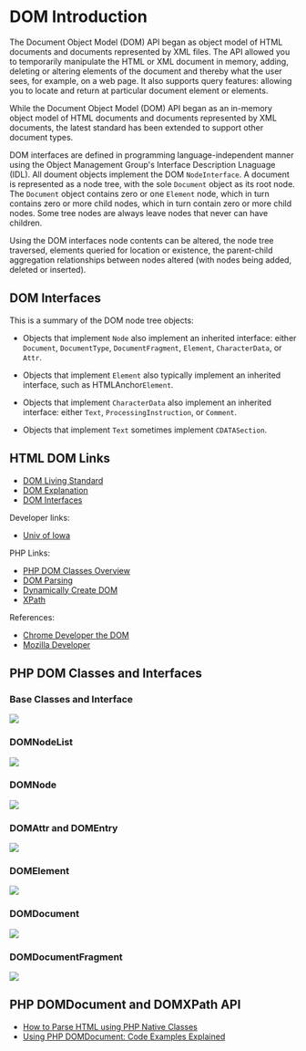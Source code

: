 # DOM Introduction

The Document Object Model (DOM) API began as object model of HTML documents and documents represented by XML files. The API allowed you to temporarily manipulate the
HTML or XML document in memory, adding, deleting or altering elements of the document and thereby what the user sees, for example, on a web page. It also supports query features:
allowing you to locate and return at particular document element or elements.

While the Document Object Model (DOM) API began as an in-memory object model of HTML documents and documents represented by XML documents, the latest standard has
been extended to support other document types.

DOM interfaces are defined in programming language-independent manner using the Object Management Group's Interface Description Lnaguage (IDL). All doument objects 
implement the DOM `NodeInterface`. A document is represented as a node tree, with the sole `Document` object as its root node. The `Document` object contains zero or
one `Element` node, which in turn contains zero or more child nodes, which in turn contain zero or more child nodes. Some tree nodes are always leave nodes that never
can have children.

Using the DOM interfaces node contents can be altered, the node tree traversed,  elements queried for location or existence, the parent-child aggregation relationships
between nodes altered (with nodes being added, deleted or inserted).
        
## DOM Interfaces

This is a summary of the DOM node tree objects:

* Objects that implement `Node` also implement an inherited interface: either `Document`, `DocumentType`, `DocumentFragment`, `Element`, `CharacterData`, or `Attr`.

* Objects that implement `Element` also typically implement an inherited interface, such as HTMLAnchor`Element`.

* Objects that implement `CharacterData` also implement an inherited interface: either `Text`, `ProcessingInstruction`, or `Comment`.

* Objects that implement `Text` sometimes implement `CDATASection`.

## HTML DOM Links

* [DOM Living Standard](https://dom.spec.whatwg.org/#introduction-to-the-dom)
* [DOM Explanation](https://www.w3schools.com/whatis/whatis_htmldom.asp)
* [DOM Interfaces](https://www.brainbell.com/tutorials/XML/DOM_Interfaces.htm)

Developer links:

* [Univ of Iowa](https://homepage.cs.uiowa.edu/~slonnegr/xml/03.DOM.pdf)

PHP Links:

* [PHP DOM Classes Overview](https://www.php.net/manual/en/book.dom.php)
* [DOM Parsing](https://www.tutorialspoint.com/php/php_dom_parser_example.htm)
* [Dynamically Create DOM](https://css-tricks.com/building-a-form-in-php-using-domdocument/)
* [XPath](https://www.sitepoint.com/php-dom-using-xpath/)

References:
* [Chrome Developer the DOM](https://developer.chrome.com/docs/devtools/dom/)
* [Mozilla Developer](https://developer.mozilla.org/en-US/docs/Web/API/Document_Object_Model)

## PHP DOM Classes and Interfaces

### Base Classes and Interface

![](/assets/images/base.png)

### DOMNodeList

![](/assets/images/nodelist.png)

### DOMNode 

![](/assets/images/node.png)

### DOMAttr and DOMEntry

![](/assets/images/attr-entry.png)
 
### DOMElement

![](/assets/images/element.png)
 
### DOMDocument

![](/assets/images/document.png)

### DOMDocumentFragment

![](/assets/images/docfragment.png)

## PHP DOMDocument and DOMXPath API

* [How to Parse HTML using PHP Native Classes](https://codingreflections.com/blog/php-parse-html)
* [Using PHP DOMDocument: Code Examples Explained](https://www.bitdegree.org/learn/php-domdocument)
